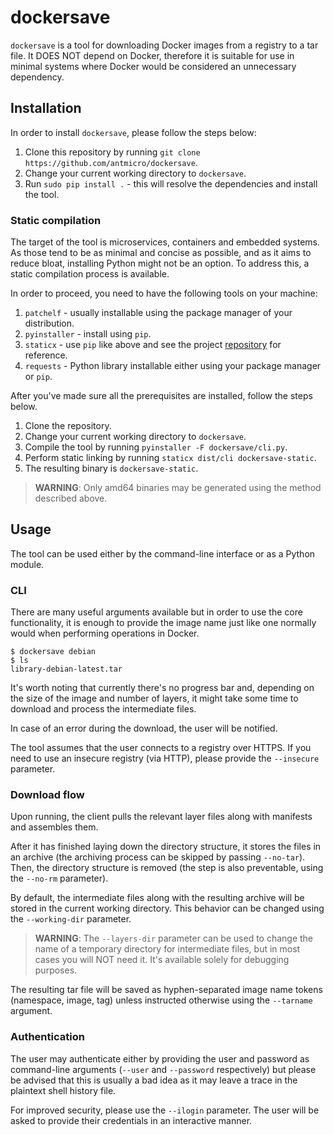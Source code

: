 # dockersave

`dockersave` is a tool for downloading Docker images from a registry to a tar file.
It DOES NOT depend on Docker, therefore it is suitable for use in minimal systems where Docker would be considered an unnecessary dependency.

## Installation

In order to install `dockersave`, please follow the steps below:

1. Clone this repository by running `git clone https://github.com/antmicro/dockersave`.
1. Change your current working directory to `dockersave`.
1. Run `sudo pip install .` - this will resolve the dependencies and install the tool.

### Static compilation

The target of the tool is microservices, containers and embedded systems.
As those tend to be as minimal and concise as possible, and as it aims to reduce bloat, installing Python might not be an option.
To address this, a static compilation process is available.

In order to proceed, you need to have the following tools on your machine:
1. `patchelf` - usually installable using the package manager of your distribution.
1. `pyinstaller` - install using `pip`.
1. `staticx` - use `pip` like above and see the project [repository](https://github.com/JonathonReinhart/staticx) for reference.
1. `requests` - Python library installable either using your package manager or `pip`.

After you've made sure all the prerequisites are installed, follow the steps below.

1. Clone the repository.
1. Change your current working directory to `dockersave`.
1. Compile the tool by running `pyinstaller -F dockersave/cli.py`.
1. Perform static linking by running `staticx dist/cli dockersave-static`.
1. The resulting binary is `dockersave-static`.

> **WARNING**: Only amd64 binaries may be generated using the method described above.

## Usage

The tool can be used either by the command-line interface or as a Python module.

### CLI

There are many useful arguments available but in order to use the core functionality, it is enough to provide the image name just like one normally would when performing operations in Docker.

```
$ dockersave debian
$ ls
library-debian-latest.tar
```

It's worth noting that currently there's no progress bar and, depending on the size of the image and number of layers, it might take some time to download and process the intermediate files.

In case of an error during the download, the user will be notified.

The tool assumes that the user connects to a registry over HTTPS.
If you need to use an insecure registry (via HTTP), please provide the `--insecure` parameter.

### Download flow

Upon running, the client pulls the relevant layer files along with manifests and assembles them.

After it has finished laying down the directory structure, it stores the files in an archive (the archiving process can be skipped by passing `--no-tar`).
Then, the directory structure is removed (the step is also preventable, using the `--no-rm` parameter).

By default, the intermediate files along with the resulting archive will be stored in the current working directory.
This behavior can be changed using the `--working-dir` parameter.

> **WARNING**: The `--layers-dir` parameter can be used to change the name of a temporary directory for intermediate files, but in most cases you will NOT need it. It's available solely for debugging purposes.

The resulting tar file will be saved as hyphen-separated image name tokens (namespace, image, tag) unless instructed otherwise using the `--tarname` argument.

### Authentication

The user may authenticate either by providing the user and password as command-line arguments (`--user` and `--password` respectively) but please be advised that this is usually a bad idea as it may leave a trace in the plaintext shell history file.

For improved security, please use the `--ilogin` parameter.
The user will be asked to provide their credentials in an interactive manner.
